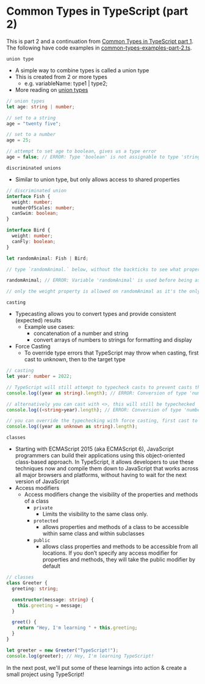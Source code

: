 # Common Types in TypeScript (part 2)

This is part 2 and a continuation from [Common Types in TypeScript part 1](). The following have code examples in [common-types-examples-part-2.ts](../src/common-types-examples-part-2.ts).

`union type`
- A simple way to combine types is called a union type
- This is created from 2 or more types
    - e.g. variableName: type1 | type2;
- More reading on [union types](https://www.typescriptlang.org/docs/handbook/2/everyday-types.html#union-types)
```typescript
// union types
let age: string | number;

// set to a string
age = "twenty five";

// set to a number
age = 25;

// attempt to set age to boolean, gives us a type error
age = false; // ERROR: Type 'boolean' is not assignable to type 'string | number'.
```

`discriminated unions`
- Similar to union type, but only allows access to shared properties
```typescript
// discriminated union
interface Fish {
  weight: number;
  numberOfScales: number;
  canSwim: boolean;
}

interface Bird {
  weight: number;
  canFly: boolean;
}

let randomAnimal: Fish | Bird;

// type `randomAnimal.` below, without the backticks to see what properties you can access

randomAnimal; // ERROR: Variable 'randomAnimal' is used before being assigned.

// only the weight property is allowed on randomAnimal as it's the only common property between the types in the union

```

`casting`
- Typecasting allows you to convert types and provide consistent (expected) results
    - Example use cases:
        - concatenation of a number and string
        - convert arrays of numbers to strings for formatting and display
- Force Casting
    - To override type errors that TypeScript may throw when casting, first cast to unknown, then to the target type
```typescript
// casting
let year: number = 2022;

// TypeScript will still attempt to typecheck casts to prevent casts that don't seem correct
console.log((year as string).length); // ERROR: Conversion of type 'number' to type 'string' may be a mistake because neither type sufficiently overlaps with the other. If this was intentional, convert the expression to 'unknown' first.

// alternatively you can cast with <>, this will still be typechecked
console.log((<string>year).length); // ERROR: Conversion of type 'number' to type 'string' may be a mistake because neither type sufficiently overlaps with the other. If this was intentional, convert the expression to 'unknown' first.

// you can override the typechecking with force casting, first cast to unkown, then target type
console.log((year as unknown as string).length);

```

`classes`
- Starting with ECMAScript 2015 (aka ECMAScript 6), JavaScript programmers can build their applications using this object-oriented class-based approach. In TypeScript, it allows developers to use these techniques now and compile them down to JavaScript that works across all major browsers and platforms, without having to wait for the next version of JavaScript
- Access modifiers
    - Access modifiers change the visibility of the properties and methods of a class
        - `private`
            - Limits the visibility to the same class only.
        - `protected`
            - allows properties and methods of a class to be accessible within same class and within subclasses
        - `public`
            -	allows class properties and methods to be accessible from all locations. If you don’t specify any access modifier for properties and methods, they will take the public modifier by default
```typescript
// classes
class Greeter {
  greeting: string;

  constructor(message: string) {
    this.greeting = message;
  }

  greet() {
    return "Hey, I'm learning " + this.greeting;
  }
}

let greeter = new Greeter("TypeScript!");
console.log(greeter); // Hey, I'm learning TypeScript!

```

In the next post, we'll put some of these learnings into action & create a small project using TypeScript!
